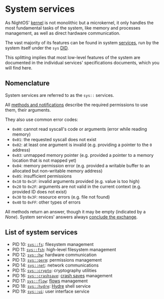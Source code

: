 # System services

As NightOS' [kernel](../kernel/README.md) is not monolithic but a microkernel, it only handles the most fundamental tasks of the system, like memory and processes management, as well as direct hardware communication.

The vast majority of its features can be found in system [services](../services.md), run by the system itself under the `sys` [DID](../applications-libraries.md#application-identifier).

This splitting implies that most low-level features of the system are documented in the individual services' specifications documents, which you will find here.

## Nomenclature

System services are referred to as the `sys::` services.

All [methods and notifications](../kernel/ipc.md#methods-and-notifications) describe the required permissions to use them, their arguments.

They also use common error codes:

- `0x00`: cannot read syscall's code or arguments (error while reading memory)
- `0x01`: the requested syscall does not exist
- `0x02`: at least one argument is invalid (e.g. providing a pointer to the `0` address)
- `0x03`: unmapped memory pointer (e.g. provided a pointer to a memory location that is not mapped yet)
- `0x04`: memory permission error (e.g. provided a writable buffer to an allocated but non-writable memory address)
- `0x05`: insufficient permissions
- `0x10` to `0x1F`: invalid arguments provided (e.g. value is too high)
- `0x20` to `0x2F`: arguments are not valid in the current context (e.g. provided ID does not exist)
- `0x30` to `0x3F`: resource errors (e.g. file not found)
- `0x40` to `0xFF`: other types of errors

All methods return an answer, though it may be empty (indicated by a _None_). System services' answers always [conclude the exchange](../kernel/ipc.md#concluding-exchanges).

## List of system services

- PID 10: [`sys::fs`](fs.md): filesystem management
- PID 11: [`sys::fsh`](fsh.md): high-level filesystem management
- PID 12: [`sys::hw`](hw.md): hardware communication
- PID 13: [`sys::perm`](perm.md): permissions management
- PID 14: [`sys::net`](net.md): network communications
- PID 15: [`sys::crypto`](crypto.md): cryptography utilities
- PID 16: [`sys::crashsave`](crashsave.md): [crash saves](../../features/crash-saves.md) management
- PID 17: [`sys::flow`](flow.md): [flows](../../specs/filesystem.md#flows) management
- PID 18: [`sys::hydre`](hydre.md): [Hydre](../shell.md) shell service
- PID 19: [`sys::ui`](ui.md): user interface service
